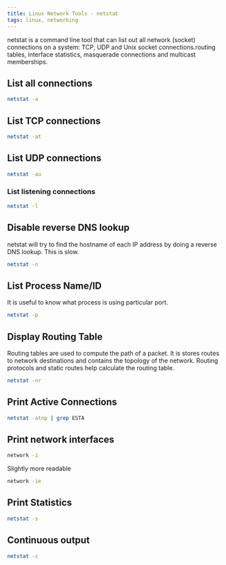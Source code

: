 ```yaml
---
title: Linux Network Tools - netstat
tags: linux, networking
---
```


netstat is a command line tool that can list out all network (socket) 
connections on a system: TCP, UDP and Unix socket connections.routing tables, 
interface statistics, masquerade connections and multicast memberships.

## List all connections

```bash
netstat -a
```

## List TCP connections

```bash
netstat -at
```

## List UDP connections

```bash
netstat -au
```

### List listening connections

```bash
netstat -l
```

## Disable reverse DNS lookup

netstat will try to find the hostname of each IP address by doing a reverse DNS
lookup. This is slow.

```bash
netstat -n
```

## List Process Name/ID

It is useful to know what process is using particular port.

```bash
netstat -p
```

## Display Routing Table

Routing tables are used to compute the path of a packet. It is stores routes to 
network destinations and contains the topology of the network. Routing protocols 
and static routes help calculate the routing table.

```bash
netstat -nr
```

## Print Active Connections

```bash
netstat -atnp | grep ESTA
```


## Print network interfaces

```bash
network -i
```

Slightly more readable

```bash
network -ie
```

## Print Statistics

```bash
netstat -s
```


## Continuous output

```bash
netstat -c
```
